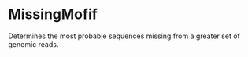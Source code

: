 # MissingMofif
Determines the most probable sequences missing from a greater set of genomic reads. 
